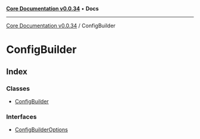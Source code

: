 [**Core Documentation v0.0.34**](../README.md) • **Docs**

***

[Core Documentation v0.0.34](../modules.md) / ConfigBuilder

# ConfigBuilder

## Index

### Classes

- [ConfigBuilder](classes/ConfigBuilder.md)

### Interfaces

- [ConfigBuilderOptions](interfaces/ConfigBuilderOptions.md)
